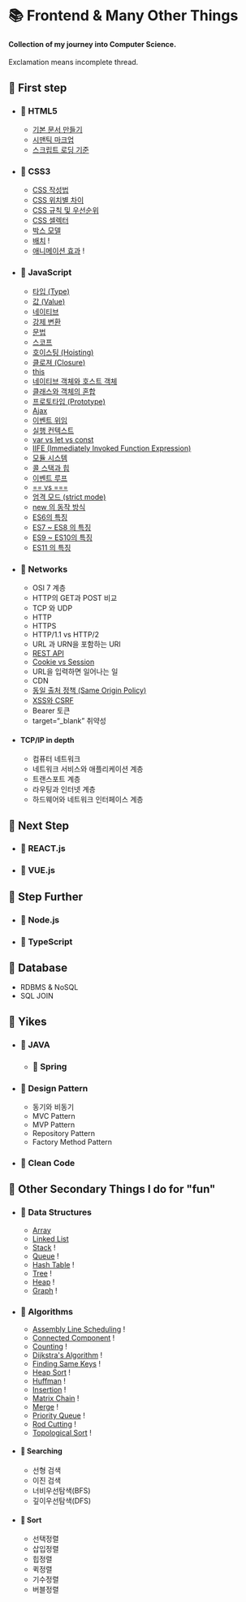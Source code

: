 # 📚 Frontend & Many Other Things

#### Collection of my journey into Computer Science.

Exclamation means incomplete thread.
<br>

## 📒 First step

- ### 📖 HTML5
  * [기본 문서 만들기](./dump/firstStep.md)
  * [시맨틱 마크업](./dump/secondHTML.md)
  * [스크립트 로딩 기준](./dump/thirdHTML.md)


- ### 📖 CSS3
  * [CSS 작성법](./dump/firstCSS.md)
  * [CSS 위치별 차이](./dump/secondCSS.md)
  * [CSS 규칙 및 우선순위](./dump/fourthCSS.md)
  * [CSS 셀렉터](./dump/fifthCSS.md)
  * [박스 모델](./dump/sixthCSS.md)
  * [배치](./dump/seventhCSS.md) !
  * [애니메이션 효과](./dump/eighthCSS.md) !

- ### 📖 JavaScript
  * [타입 (Type)](./dump/firstJS.md)
  * [값 (Value)](./dump/secondJS.md)
  * [네이티브](./dump/thirdJS.md)
  * [강제 변환](./dump/fourthJS.md)
  * [문법](./dump/fifthJS.md)
  * [스코프](./dump/sixthJS.md)
  * [호이스팅 (Hoisting)](./dump/seventhJS.md)
  * [클로져 (Closure)](./dump/eighthJS.md)
  * [this](./dump/ninthJS.md)
  * [네이티브 객체와 호스트 객체](./dump/tenthJS.md)
  * [클래스와 객체의 혼합](./dump/eleventhJS.md)
  * [프로토타입 (Prototype)](./dump/twelvethJS.md)
  * [Ajax](./dump/thirteenthJS.md)
  * [이벤트 위임](./dump/fourteenthJS.md)
  * [실행 컨텍스트](./dump/fifteenthJS.md)
  * [var vs let vs const](./dump/sixteenthJS.md)
  * [IIFE (Immediately Invoked Function Expression)](./dump/seventeenthJS.md)
  * [모듈 시스템](./dump/eighteenthJS.md)
  * [콜 스택과 힙](./dump/nineteenthJS.md)
  * [이벤트 루프](./dump/twentiethJS.md)
  * [== vs ===](./dump/twentyfirstJS.md)
  * [엄격 모드 (strict mode)](./dump/twentysecondJS.md)
  * [new 의 동작 방식](./dump/twentythirdJS.md)
  * [ES6의 특징](./dump/twentyfourthJS.md)
  * [ES7 ~ ES8 의 특징](./dump/twentyfifthJS.md)
  * [ES9 ~ ES10의 특징](./dump/twentysixthJS.md)
  * [ES11 의 특징](./dump/twentyseventhJS.md)
  
  
  
- ### 📖 Networks
  * OSI 7 계층
  * HTTP의 GET과 POST 비교
  * TCP 와 UDP
  * HTTP
  * HTTPS
  * HTTP/1.1 vs HTTP/2
  * URL 과 URN을 포함하는 URI
  * [REST API](.dump/eighthNW.md)
  * [Cookie vs Session](./dump/ninthNW.md)
  * URL을 입력하면 일어나는 일
  * CDN
  * [동일 출처 정책 (Same Origin Policy)](./dump/twelfthNW.md)
  * [XSS와 CSRF](./dump/thirteenthhNW.md)
  * Bearer 토큰
  * target=“_blank” 취약성

- #### TCP/IP in depth
  * 컴퓨터 네트워크
  * 네트워크 서비스와 애플리케이션 계층
  * 트랜스포트 계층
  * 라우팅과 인터넷 계층
  * 하드웨어와 네트워크 인터페이스 계층

## 📕 Next Step

- ### 📖 REACT.js

- ### 📖 VUE.js

## 📗 Step Further

- ### 📖 Node.js

- ### 📖 TypeScript

## 📘 Database
* RDBMS & NoSQL
* SQL JOIN

## 📘 Yikes

- ### 📖 JAVA
  - ### 📖 Spring


- ### 📖 Design Pattern
  * 동기와 비동기
  * MVC Pattern
  * MVP Pattern
  * Repository Pattern
  * Factory Method Pattern

- ### 📖 Clean Code


## 📙 Other Secondary Things I do for "fun"

- ### 📘 Data Structures
  * [Array](./dump/dsArray.md) 
  * [Linked List](./dump/algoLinkedList.md)
  * [Stack](./dump/dsStack.md) !
  * [Queue](./dump/dsQueue.md) !
  * [Hash Table](./dump/dsHashTable.md) !
  * [Tree](./dump/dsTree.md) !
  * [Heap](./dump/dsHeap.md) !
  * [Graph](./dump/dsGraph.md) !
 
- ### 📘 Algorithms
  * [Assembly Line Scheduling](./dump/algoALS.md) !
  * [Connected Component](./dump/algoConComp.md) !
  * [Counting](./dump/algoCounting.md) !
  * [Dijkstra's Algorithm](./dump/algoDijkstra.md) !
  * [Finding Same Keys](./dump/algoFSK.md) !
  * [Heap Sort](./dump/algoHeap.md) !
  * [Huffman](./dump/algoHuffman.md) !
  * [Insertion](./dump/algoInsert.md) !
  * [Matrix Chain](./dump/algoMatChain.md) !
  * [Merge](./dump/algoMerge.md) !
  * [Priority Queue](./dump/algoPriQueue.md) !
  * [Rod Cutting](./dump/algoRodCutt.md) !
  * [Topological Sort](./dump/algoTopoSort.md) !

- #### 📖 Searching
  * 선형 검색
  * 이진 검색
  * 너비우선탐색(BFS)
  * 깊이우선탐색(DFS)
- #### 📖 Sort
  * 선택정렬
  * 삽입정렬
  * 힙정렬
  * 퀵정렬
  * 기수정렬
  * 버블정렬


